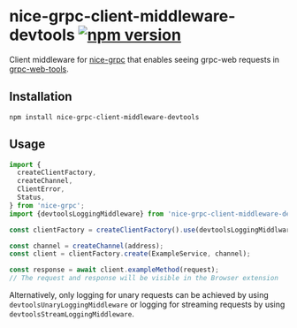 # nice-grpc-client-middleware-devtools [![npm version][npm-image]][npm-url]

Client middleware for [nice-grpc](https://github.com/deeplay-io/nice-grpc) that
enables seeing grpc-web requests in [grpc-web-tools](https://github.com/SafetyCulture/grpc-web-devtools).

## Installation

```
npm install nice-grpc-client-middleware-devtools
```

## Usage

```ts
import {
  createClientFactory,
  createChannel,
  ClientError,
  Status,
} from 'nice-grpc';
import {devtoolsLoggingMiddleware} from 'nice-grpc-client-middleware-devtools';

const clientFactory = createClientFactory().use(devtoolsLoggingMiddlware);

const channel = createChannel(address);
const client = clientFactory.create(ExampleService, channel);

const response = await client.exampleMethod(request);
// The request and response will be visible in the Browser extension
```

Alternatively, only logging for unary requests can be achieved by using `devtoolsUnaryLoggingMiddleware`
or logging for streaming requests by using `devtoolsStreamLoggingMiddleware`.

[npm-image]: https://badge.fury.io/js/nice-grpc-client-middleware-devtools.svg
[npm-url]: https://badge.fury.io/js/nice-grpc-client-middleware-devtools